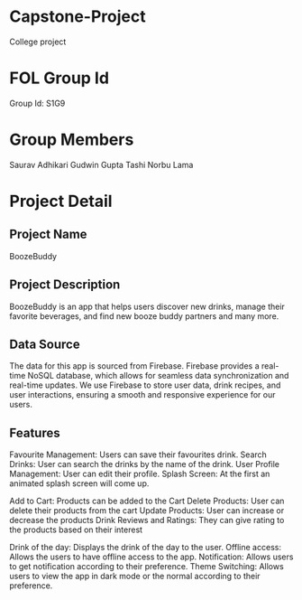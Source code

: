 # Capstone-Project
College project

# FOL Group Id
Group Id: S1G9

# Group Members
Saurav Adhikari
Gudwin Gupta
Tashi Norbu Lama

# Project Detail
## Project Name
BoozeBuddy

## Project Description
BoozeBuddy is an app that helps users discover new drinks, manage their favorite beverages, and find new booze buddy partners and many more.

## Data Source
The data for this app is sourced from Firebase. Firebase provides a real-time NoSQL database, which allows for seamless data synchronization and real-time updates. We use Firebase to store user data, drink recipes, and user interactions, ensuring a smooth and responsive experience for our users.

## Features
Favourite Management: Users can save their favourites drink.
Search Drinks: User can search the drinks by the name of the drink.
User Profile Management: User can edit their profile.
Splash Screen: At the first an animated splash screen will come up.

Add to Cart: Products can be added to the Cart
Delete Products: User can delete their products from the cart
Update Products: User can increase or decrease the products
Drink Reviews and Ratings: They can give rating to the products based on their interest

Drink of the day: Displays the drink of the day to the user.
Offline access: Allows the users to have offline access to the app.
Notification: Allows users to get notification according to their preference.
Theme Switching: Allows users to view the app in dark mode or the normal according to their preference.